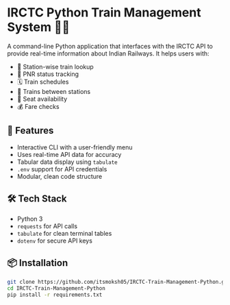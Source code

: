 # IRCTC Python Train Management System 🚆🐍

A command-line Python application that interfaces with the IRCTC API to provide real-time information about Indian Railways. It helps users with:

- 📍 Station-wise train lookup  
- 🧾 PNR status tracking  
- 🗓️ Train schedules  
- 🧭 Trains between stations  
- 💺 Seat availability  
- 💰 Fare checks

## 🚀 Features

- Interactive CLI with a user-friendly menu
- Uses real-time API data for accuracy
- Tabular data display using `tabulate`
- `.env` support for API credentials
- Modular, clean code structure

## 🛠️ Tech Stack

- Python 3
- `requests` for API calls
- `tabulate` for clean terminal tables
- `dotenv` for secure API keys

## 📦 Installation

```bash
git clone https://github.com/itsmoksh05/IRCTC-Train-Management-Python.git
cd IRCTC-Train-Management-Python
pip install -r requirements.txt
